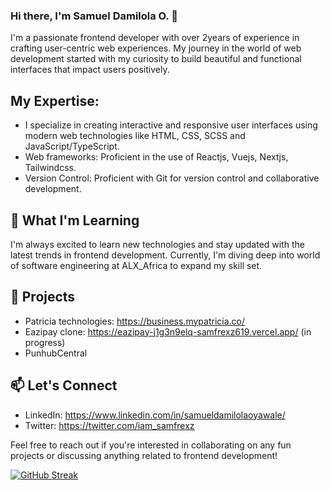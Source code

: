### Hi there, I'm Samuel Damilola O. 👋

I'm a passionate frontend developer with over 2years of experience in crafting user-centric web experiences. My journey in the world of web development started with my curiosity to build beautiful and functional interfaces that impact users positively.

## My Expertise:
- I specialize in creating interactive and responsive user interfaces using modern web technologies like HTML, CSS, SCSS and JavaScript/TypeScript.
- Web frameworks: Proficient in the use of Reactjs, Vuejs, Nextjs, Tailwindcss.
- Version Control: Proficient with Git for version control and collaborative development.

## 🌱 What I'm Learning

I'm always excited to learn new technologies and stay updated with the latest trends in frontend development. Currently, I'm diving deep into world of software engineering at ALX_Africa to expand my skill set.

## 💼 Projects
- Patricia technologies: https://business.mypatricia.co/
- Eazipay clone: https://eazipay-j1g3n9elq-samfrexz619.vercel.app/ (in progress)
- PunhubCentral

## 📫 Let's Connect

- LinkedIn: https://www.linkedin.com/in/samueldamilolaoyawale/
- Twitter: https://twitter.com/iam_samfrexz

Feel free to reach out if you're interested in collaborating on any fun projects or discussing anything related to frontend development!


[![GitHub Streak](https://streak-stats.demolab.com?user=samfrexz619&theme=tokyonight&border_radius=8&date_format=j%20M%5B%20Y%5D&mode=weekly&card_width=500)](https://git.io/streak-stats)

<!--
**samfrexz619/samfrexz619** is a ✨ _special_ ✨ repository because its `README.md` (this file) appears on your GitHub profile.


Here are some ideas to get you started:

- 🔭 I’m currently working on ...
- 🌱 I’m currently learning ...
- 👯 I’m looking to collaborate on ...
- 🤔 I’m looking for help with ...
- 💬 Ask me about ...
- 📫 How to reach me: ...
- 😄 Pronouns: ...
- ⚡ Fun fact: ...
-->
